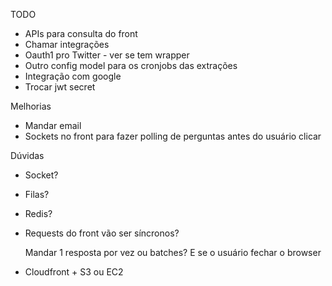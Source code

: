 TODO

- APIs para consulta do front
- Chamar integrações
- Oauth1 pro Twitter - ver se tem wrapper
- Outro config model para os cronjobs das extrações
- Integração com google
- Trocar jwt secret


Melhorias

- Mandar email
- Sockets no front para fazer polling de perguntas antes do usuário clicar


Dúvidas

- Socket?
- Filas?
- Redis? 
- Requests do front vão ser síncronos? 

  Mandar 1 resposta por vez ou batches? E se o usuário fechar o browser

- Cloudfront + S3 ou EC2
